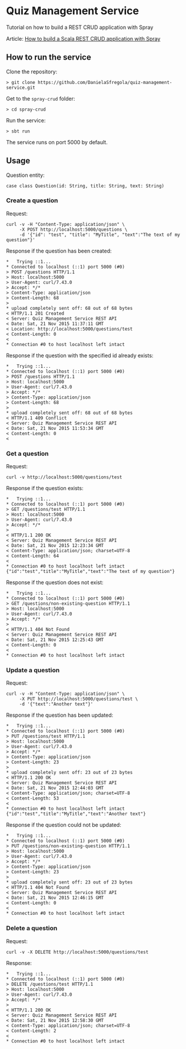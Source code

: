 # Quiz Management Service
Tutorial on how to build a REST CRUD application with Spray

Article: <a href="http://danielasfregola.com/2015/11/23/how-to-build-a-scala-rest-crud-application-with-spray/" target="_blank">How to build a Scala REST CRUD application with Spray</a>

## How to run the service
Clone the repository:
```
> git clone https://github.com/DanielaSfregola/quiz-management-service.git
```

Get to the `spray-crud` folder:
```
> cd spray-crud
```

Run the service:
```
> sbt run
```

The service runs on port 5000 by default.

## Usage

Question entity:
```
case class Question(id: String, title: String, text: String)
```

### Create a question
Request:
```
curl -v -H "Content-Type: application/json" \
	 -X POST http://localhost:5000/questions \
	 -d '{"id": "test", "title": "MyTitle", "text":"The text of my question"}'
```
Response if the question has been created:
```
*   Trying ::1...
* Connected to localhost (::1) port 5000 (#0)
> POST /questions HTTP/1.1
> Host: localhost:5000
> User-Agent: curl/7.43.0
> Accept: */*
> Content-Type: application/json
> Content-Length: 68
>
* upload completely sent off: 68 out of 68 bytes
< HTTP/1.1 201 Created
< Server: Quiz Management Service REST API
< Date: Sat, 21 Nov 2015 11:37:11 GMT
< Location: http://localhost:5000/questions/test
< Content-Length: 0
<
* Connection #0 to host localhost left intact

```
Response if the question with the specified id already exists:
```
*   Trying ::1...
* Connected to localhost (::1) port 5000 (#0)
> POST /questions HTTP/1.1
> Host: localhost:5000
> User-Agent: curl/7.43.0
> Accept: */*
> Content-Type: application/json
> Content-Length: 68
>
* upload completely sent off: 68 out of 68 bytes
< HTTP/1.1 409 Conflict
< Server: Quiz Management Service REST API
< Date: Sat, 21 Nov 2015 11:53:34 GMT
< Content-Length: 0
<
```


### Get a question
Request:
```
curl -v http://localhost:5000/questions/test
```
Response if the question exists:
```
*   Trying ::1...
* Connected to localhost (::1) port 5000 (#0)
> GET /questions/test HTTP/1.1
> Host: localhost:5000
> User-Agent: curl/7.43.0
> Accept: */*
>
< HTTP/1.1 200 OK
< Server: Quiz Management Service REST API
< Date: Sat, 21 Nov 2015 12:23:34 GMT
< Content-Type: application/json; charset=UTF-8
< Content-Length: 64
<
* Connection #0 to host localhost left intact
{"id":"test","title":"MyTitle","text":"The text of my question"}
```
Response if the question does not exist:
```
*   Trying ::1...
* Connected to localhost (::1) port 5000 (#0)
> GET /questions/non-existing-question HTTP/1.1
> Host: localhost:5000
> User-Agent: curl/7.43.0
> Accept: */*
>
< HTTP/1.1 404 Not Found
< Server: Quiz Management Service REST API
< Date: Sat, 21 Nov 2015 12:25:43 GMT
< Content-Length: 0
<
* Connection #0 to host localhost left intact
```

### Update a question
Request:
```
curl -v -H "Content-Type: application/json" \
	 -X PUT http://localhost:5000/questions/test \
	 -d '{"text":"Another text"}'
```
Response if the question has been updated:
```
*   Trying ::1...
* Connected to localhost (::1) port 5000 (#0)
> PUT /questions/test HTTP/1.1
> Host: localhost:5000
> User-Agent: curl/7.43.0
> Accept: */*
> Content-Type: application/json
> Content-Length: 23
>
* upload completely sent off: 23 out of 23 bytes
< HTTP/1.1 200 OK
< Server: Quiz Management Service REST API
< Date: Sat, 21 Nov 2015 12:44:03 GMT
< Content-Type: application/json; charset=UTF-8
< Content-Length: 53
<
* Connection #0 to host localhost left intact
{"id":"test","title":"MyTitle","text":"Another text"}
```
Response if the question could not be updated:
```
*   Trying ::1...
* Connected to localhost (::1) port 5000 (#0)
> PUT /questions/non-existing-question HTTP/1.1
> Host: localhost:5000
> User-Agent: curl/7.43.0
> Accept: */*
> Content-Type: application/json
> Content-Length: 23
>
* upload completely sent off: 23 out of 23 bytes
< HTTP/1.1 404 Not Found
< Server: Quiz Management Service REST API
< Date: Sat, 21 Nov 2015 12:46:15 GMT
< Content-Length: 0
<
* Connection #0 to host localhost left intact
```

### Delete a question
Request:
```
curl -v -X DELETE http://localhost:5000/questions/test
```
Response:
```
*   Trying ::1...
* Connected to localhost (::1) port 5000 (#0)
> DELETE /questions/test HTTP/1.1
> Host: localhost:5000
> User-Agent: curl/7.43.0
> Accept: */*
>
< HTTP/1.1 200 OK
< Server: Quiz Management Service REST API
< Date: Sat, 21 Nov 2015 12:58:30 GMT
< Content-Type: application/json; charset=UTF-8
< Content-Length: 2
<
* Connection #0 to host localhost left intact
```
